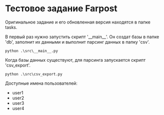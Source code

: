 # Тестовое задание Farpost
Оригинальное задание и его обновленная версия находятся в папке tasks.

В первый раз нужно запустить скрипт '\_\_main__'. Он создат базы в папке 'db', заполнит их данными и выполнит парсинг данных в папку 'csv'.
```
python .\src\__main__.py
```

Когда базы данных существуют, для парсинга запускается скрипт 'csv_export'.
```
python .\src\csv_export.py
```

Доступные имена пользователей:
- user1
- user2
- user3
- user4